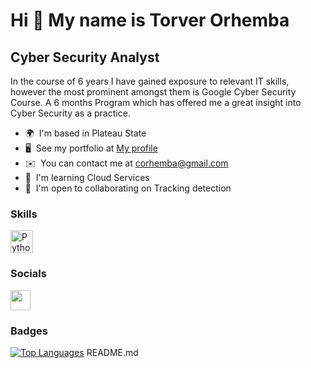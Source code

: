 Hi 👋 My name is Torver Orhemba
===============================

Cyber Security Analyst
----------------------

In the course of 6 years I have gained exposure to relevant IT skills, however the most prominent amongst them is Google Cyber Security Course. A 6 months Program which has offered me a great insight into Cyber Security as a practice.

* 🌍  I'm based in Plateau State
* 🖥️  See my portfolio at [My profile](http://www.linkedin.com/in/torver-orhemba-b63844270)
* ✉️  You can contact me at [corhemba@gmail.com](mailto:corhemba@gmail.com)
* 🧠  I'm learning Cloud Services
* 🤝  I'm open to collaborating on Tracking detection

### Skills


<p align="left">
<a href="https://www.python.org/" target="_blank" rel="noreferrer"><img src="https://raw.githubusercontent.com/danielcranney/readme-generator/main/public/icons/skills/python-colored.svg" width="36" height="36" alt="Python" /></a>
</p>


### Socials

<p align="left"> <a href="https://www.github.com/Torver Orhemba" target="_blank" rel="noreferrer"> <picture> <source media="(prefers-color-scheme: dark)" srcset="https://raw.githubusercontent.com/danielcranney/readme-generator/main/public/icons/socials/github-dark.svg" /> <source media="(prefers-color-scheme: light)" srcset="https://raw.githubusercontent.com/danielcranney/readme-generator/main/public/icons/socials/github.svg" /> <img src="https://raw.githubusercontent.com/danielcranney/readme-generator/main/public/icons/socials/github.svg" width="32" height="32" /> </picture> </a></p>

### Badges

<a href="https://github.com/Torver Orhemba" align="left"><img src="https://github-readme-stats.vercel.app/api/top-langs/?username=Torver Orhemba&langs_count=10&title_color=0891b2&text_color=ffffff&icon_color=0891b2&bg_color=1c1917&hide_border=true&locale=en&custom_title=Top%20%Languages" alt="Top Languages" /></a> README.md
